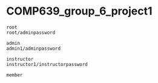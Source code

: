 # COMP639_group_6_project1


    root
    root/adminpassword
    
    admin
    admin1/adminpassword
    
    instructor
    instructor1/instructorpassword
    
    member